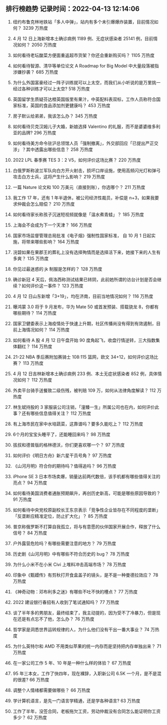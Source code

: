 
## 排行榜趋势 记录时间：2022-04-13 12:14:06
  
  1. 纽约布鲁克林地铁站「多人中弹」，站内有多个未引爆爆炸装置，目前情况如何？ 3239 万热度
    
  2. 4 月 12 日上海新增本土确诊病例 1189 例、无症状感染者 25141 例，目前情况如何？ 2050 万热度
    
  3. 如何看待老坛酸菜方便面重返超市货架？你还会重新购买吗？ 1105 万热度
    
  4. 如何看待智源、清华等单位论文 A Roadmap for Big Model 中大量段落被指涉嫌抄袭？ 685 万热度
    
  5. 为什么外国富豪经过一阵子训练就可以上太空，而我们从小听说的是万里挑一经过各种训练才可以上太空? 518 万热度
    
  6. 英国留学生质疑芬达橙英国版里有果汁，中英配料表双标，工作人员称符合国家标准，英国的食品添加剂更健康吗？ 453 万热度
    
  7. 房子默认给弟弟，我该怎么办？ 345 万热度
    
  8. 如何看待贝克汉姆儿子大婚，新娘选择 Valentino 的礼服，而不是婆婆维多利亚的品牌? 296 万热度
    
  9. 如何看待美方命令驻沪总领馆人员「强制撤离」，外交部回应「已提出严正交涉」？其中透露出哪些信息？ 258 万热度
    
  10. 2022 LPL 春季赛 TES 3：2 V5，如何评价这场比赛？ 220 万热度
    
  11. 白俄罗斯称波兰军队向白方开火射击，损坏口岸设施，使用高频闪光灯和弹弓攻击白方士兵，这将产生什么影响？ 219 万热度
    
  12. 一篇 Nature 论文和 100 万美元（直接到账），你选哪个？ 211 万热度
    
  13. 我工作 17 年，还有 1 年半退休，被公司经济性裁员，补偿是 n+3，如果我要求仲裁会怎么赔偿？ 210 万热度
    
  14. 如何看待家长称孩子沉迷短视频就像是「温水煮青蛙」？ 185 万热度
    
  15. 上海会不会成为下一个天津？ 166 万热度
    
  16. 国家市场监督管理总局批准《电子烟》强制性国家标准， 自 10 月 1 日起实施，将带来哪些影响？ 164 万热度
    
  17. 浣碧如果在果郡王的葬礼上没有选择殉情而是选择活下来，她接下来的人生有多爽？ 135 万热度
    
  18. 你见过最迷惑的 jk 制服是怎样的？ 128 万热度
    
  19. 确诊新冠 4 天后，佩洛西称测试结果已转阴，此前她所谓的访台计划是否会继续？如何评价这一事件？ 123 万热度
    
  20. 4 月 12 日山东新增「3+19」，均在济南，目前当地情况如何？ 116 万热度
    
  21. 曝鸿蒙 3.0 将于 9 月发布，华为 Mate 50 或首发预装、搭载骁龙 8，你都有哪些期待？ 114 万热度
    
  22. 国家卫健委表示上海疫情处于快速上升期，社区传播尚没有得到有效遏制，目前上海情况如何？ 114 万热度
    
  23. 如何看待 A 股 4 月 12 日午盘开始 90 度角起飞，收盘行情逆转，三大指数集体翻红？ 114 万热度
    
  24. 21-22 NBA 季后赛附加赛骑士 108:115 篮网，欧文 34+12，如何评价这场比赛？ 113 万热度
    
  25. 4 月 12 日吉林新增本土确诊病例 233 例、本土无症状感染者 852 例，具体情况如何？ 112 万热度
    
  26. 外卖平台骑手送餐致二级伤残，被判赔 109 万，如何从法律角度解读？ 112 万热度
    
  27. 林生斌持股的 3 家服装公司注销，「潼臻一生」所属公司也在内，如何评价此事？还有哪些信息值得关注？ 112 万热度
    
  28. 有上海市民在家中水培蔬菜，这靠谱吗？要多久能吃上？ 112 万热度
    
  29. 6个月的宝宝头睡平了，还能睡回来吗？ 98 万热度
    
  30. 拔叔和德普版的格林德沃，你们更喜欢哪一个？ 97 万热度
    
  31. 如何评价《明日方舟》新六星干员号角？ 97 万热度
    
  32. 《山河月明》符合你的期待吗？值得追吗？ 96 万热度
    
  33. iPhone SE 3 日本市场卖爆，销量达前两代数倍，该手机都有哪些值得关注的亮点？ 94 万热度
    
  34. 如何看待美国消费者通胀预期飙升，再创历史新高，可能是哪些原因导致的？ 91 万热度
    
  35. 如何看待中央党校原副校长王东京表示「竞争性企业皆存在不同程度的垄断」「反垄断应精准定位，防止扩大化」？ 85 万热度
    
  36. 普京称俄罗斯不打算自我孤立，将与有意愿的伙伴国家开展合作，释放了什么信号？ 84 万热度
    
  37. 户外露营危险吗？有哪些需要注意的地方？ 79 万热度
    
  38. 历史剧《山河月明》中有哪些不符合历史的 bug？ 78 万热度
    
  39. 为什么小米不在小米 Civi 上堆料冲击高端市场？ 78 万热度
    
  40. 印象中《甄嬛传》有剪秋打开食盒盖子的镜头，是不是一种曼德拉效应？ 78 万热度
    
  41. 《神奇动物：邓布利多之迷》有哪些不吐不快的槽点？ 77 万热度
    
  42. 2022 建设银行春招有人收到了笔试通知吗？ 77 万热度
    
  43. 谈了半年多的男朋友，最终结束了，我主动提的，因为受不了冷暴力，但是现在还是有点忘不了他，怎么办？ 76 万热度
    
  44. 哲学家是洞悉世界运转规律的人，为什么他们没有干出一番大事业？ 74 万热度
    
  45. 为什么英特尔和 AMD 不用类似苹果的统一内存而是坚持把内存单独出来？ 71 万热度
    
  46. 在一家公司工作 5 年、10 年是一种什么样的体验？ 67 万热度
    
  47. 95 年三本女，工作了快四年，现在裸辞，入职新公司 6.5K 一个月，是不是混的很差? 66 万热度
    
  48. 调整个人情绪都需要做哪些？ 66 万热度
    
  49. 学计算机语言，是先一门语言学精通，还是学各种语言? 63 万热度
    
  50. 工作了半年，没签合同，老板拖欠工资，劳动仲裁没有合同怎么能证明你工资多少？ 62 万热度
    